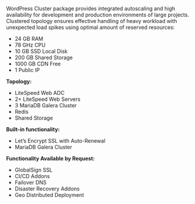 WordPress Cluster package provides integrated autoscaling and high availability for development and production environments of large projects. Clustered topology ensures effective handling of heavy workload with unexpected load spikes using optimal amount of reserved resources:

* 24 GB RAM
* 78 GHz CPU
* 10 GB SSD Local Disk
* 200 GB Shared Storage
* 1000 GB CDN Free
* 1 Public IP

**Topology:** 

* LiteSpeed Web ADC
* 2+ LiteSpeed Web Servers 
* 3 MariaDB Galera Cluster 
* Redis 
* Shared Storage

**Built-in functionality:**

* Let’s Encrypt SSL with Auto-Renewal
* MariaDB Galera Cluster

**Functionality Available by Request:**
* GlobalSign SSL
* CI/CD Addons
* Failover DNS 
* Disaster Recovery Addons
* Geo Distributed Deployment
